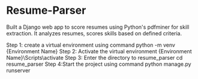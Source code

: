 # Resume-Parser
Built a Django web app to score resumes using Python's pdfminer for skill extraction. It analyzes resumes, scores skills based on defined criteria.

Step 1: create a virtual environment using command
python -m venv {Environment Name}
Step 2: Activate the virtual environment 
{Environment Name}\Scripts\activate
Step 3: Enter the directory to resume_parser
cd resume_parser
Step 4:Start the project using command
python manage.py runserver
